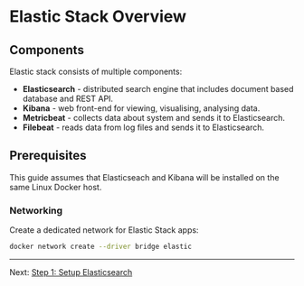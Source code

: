 # Elastic Stack Overview

## Components

Elastic stack consists of multiple components:
- **Elasticsearch** - distributed search engine that includes document based database and REST API.
- **Kibana** - web front-end for viewing, visualising, analysing data.
- **Metricbeat** - collects data about system and sends it to Elasticsearch.
- **Filebeat** - reads data from log files and sends it to Elasticsearch.

## Prerequisites

This guide assumes that Elasticseach and Kibana will be installed on the same Linux Docker host.

### Networking

Create a dedicated network for Elastic Stack apps:

```bash
docker network create --driver bridge elastic
```

---

Next: [Step 1: Setup Elasticsearch](01-elasticsearch.md)